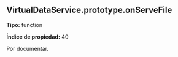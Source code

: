 ## VirtualDataService.prototype.onServeFile

**Tipo:** function

**Índice de propiedad:** 40

Por documentar.



